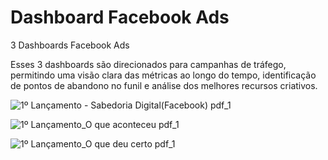 # Dashboard Facebook Ads

3 Dashboards Facebook Ads

Esses 3 dashboards são direcionados para campanhas de tráfego, permitindo uma visão clara das métricas ao longo do tempo, identificação de pontos de abandono no funil e análise dos melhores recursos criativos.

![1º Lançamento - Sabedoria Digital(Facebook) pdf_1](https://github.com/JorgeFerreira09/Dashboard-Facebook-Ads/assets/106722825/3167fac3-7e74-410f-8099-c07d972c4146)

![1º Lançamento_O que aconteceu  pdf_1](https://github.com/JorgeFerreira09/Dashboard-Facebook-Ads/assets/106722825/05e46bd6-5b1f-49bf-a267-9bbc1276899a)

![1º Lançamento_O que deu certo pdf_1](https://github.com/JorgeFerreira09/Dashboard-Facebook-Ads/assets/106722825/fe7ab83c-88b9-4cfe-8e64-8a7a8eb8c2a9)
